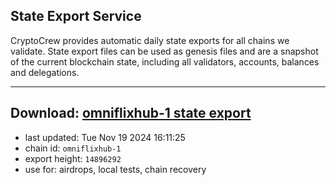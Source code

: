 ## State Export Service
CryptoCrew provides automatic daily state exports for all chains we validate. State export files can be used as genesis files and are a snapshot of the current blockchain state, including all validators, accounts, balances and delegations.

---
**Download: [omniflixhub-1 state export](https://dl-eu2.ccvalidators.com/SERVICE/omniflixhub/omniflixhub-1_export_14896292.json)**
---

- last updated: Tue Nov 19 2024 16:11:25
- chain id: `omniflixhub-1`
- export height: `14896292`
- use for: airdrops, local tests, chain recovery
